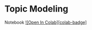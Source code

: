 # Topic Modeling

Notebook [![Open In Colab][colab-badge]][notebook]

[notebook]: <https://colab.research.google.com/drive/1mTNwulr2rKcdm2j9kCujaGN0tEdp_9ua?usp=sharing>